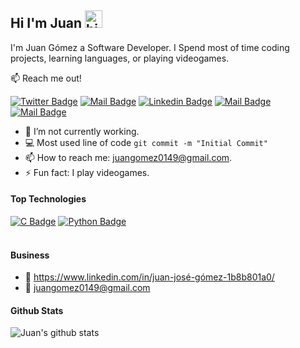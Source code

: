 ## Hi I'm Juan <img src="https://user-images.githubusercontent.com/1303154/88677602-1635ba80-d120-11ea-84d8-d263ba5fc3c0.gif" width="28px" alt="hi">

I'm Juan Gómez a Software Developer. I Spend most of time coding projects, learning languages, or playing videogames.

:mailbox: Reach me out!

[![Twitter Badge](https://img.shields.io/badge/-@J_Gmez-1ca0f1?style=flat&labelColor=1ca0f1&logo=twitter&logoColor=white&link=https://twitter.com/Ipenywis)](https://twitter.com/J_Gmez) [![Mail Badge](https://img.shields.io/badge/-Juan-e74c3c?style=flat&labelColor=e74c3c&logo=youtube&logoColor=white)](https://www.youtube.com/channel/UCt2xBaXrsXNW6BQ3oX09Now?view_as=subscriber) [![Linkedin Badge](https://img.shields.io/badge/-JuanGomez-0e76a8?style=flat&labelColor=0e76a8&logo=linkedin&logoColor=white)](https://www.linkedin.com/in/juan-josé-gómez-1b8b801a0/) [![Mail Badge](https://img.shields.io/badge/-@juan_gomez0908-e84393?style=flat&labelColor=e84393&logo=instagram&logoColor=white)](https://www.instagram.com/juangomez0908/?hl=es-la) [![Mail Badge](https://img.shields.io/badge/-JuanGomez-c0392b?style=flat&labelColor=c0392b&logo=gmail&logoColor=white)](mailto:juangomez0149@gmail.com)

<!-- TODO: Add last video link -->

- 🔭 I’m not currently working.
- :computer: Most used line of code `git commit -m "Initial Commit"`
- 📫 How to reach me: juangomez0149@gmail.com.
- ⚡ Fun fact: I play videogames.

#### Top Technologies

<!-- TODO: Make technologies links takes you to repositories -->

[![C Badge](https://img.shields.io/badge/-C-61DBFB?style=for-the-badge&labelColor=black&logo=c&logoColor=61DBFB)](#) [![Python Badge](https://img.shields.io/badge/-Python-3C873A?style=for-the-badge&labelColor=black&logo=python&logoColor=3C873A)](#)
<br />
<br />
#### Business
- :paperclip: https://www.linkedin.com/in/juan-josé-gómez-1b8b801a0/
- :email: juangomez0149@gmail.com

#### Github Stats

![Juan's github stats](https://github-readme-stats.vercel.app/api?username=JuanJoseGomezR&count_private=true&theme=tokyonight&hide=contribs,prs)

</details>
